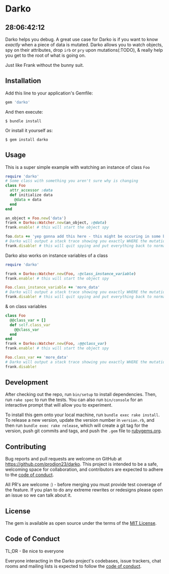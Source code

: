 # Darko

## 28:06:42:12 

Darko helps you debug.  A great use case for Darko is if you want to know *exactly* when a piece of data is mutated.  Darko allows you to watch objects, spy on their attributes, drop `irb` or `pry` upon mutations(:TODO), & really help you get to the root of what is going on.

Just like Frank without the bunny suit.

## Installation

Add this line to your application's Gemfile:

```ruby
gem 'darko'
```

And then execute:

    $ bundle install

Or install it yourself as:

    $ gem install darko

## Usage

This is a super simple example with watching an instance of class `Foo`

```ruby
require 'darko'
# Some class with something you aren't sure why is changing
class Foo
  attr_accessor :data
  def initialize data
    @data = data
  end
end

an_object = Foo.new('data')
frank = Darko::Watcher.new(an_object, :@data)
frank.enable! # this will start the object spy

foo.data += 'yep gonna add this here - this might be occuring in some background thread, some meta programmed method, something magical and mystical that you can\'t easily put a breakpoint on'
# Darko will output a stack trace showing you exactly WHERE the mutation is occuring, allowing you to figure out the why more easily
frank.disable! # this will quit spying and put everything back to normal :)
```

Darko also works on instance variables of a class
```ruby
require 'darko'

frank = Darko::Watcher.new(Foo, :@class_instance_variable)
frank.enable! # this will start the object spy

Foo.class_instance_variable += 'more_data'
# Darko will output a stack trace showing you exactly WHERE the mutation is occuring, allowing you to figure out the why more easily
frank.disable! # this will quit spying and put everything back to normal :)
```

& on class variables
```ruby
class Foo
  @@class_var = []
  def self.class_var
    @@class_var
  end
end
frank = Darko::Watcher.new(Foo, :@@class_var)
frank.enable! # this will start the object spy

Foo.class_var += 'more_data'
# Darko will output a stack trace showing you exactly WHERE the mutation is occuring, allowing you to figure out the why more easily
frank.disable!
```

## Development

After checking out the repo, run `bin/setup` to install dependencies. Then, run `rake spec` to run the tests. You can also run `bin/console` for an interactive prompt that will allow you to experiment.

To install this gem onto your local machine, run `bundle exec rake install`. To release a new version, update the version number in `version.rb`, and then run `bundle exec rake release`, which will create a git tag for the version, push git commits and tags, and push the `.gem` file to [rubygems.org](https://rubygems.org).

## Contributing

Bug reports and pull requests are welcome on GitHub at https://github.com/prodion23/darko. This project is intended to be a safe, welcoming space for collaboration, and contributors are expected to adhere to the [code of conduct](https://github.com/prodion23/darko/blob/master/CODE_OF_CONDUCT.md).

All PR's are welcome :) - before merging you must provide test coverage of the feature.  If you plan to do any extreme rewrites or redesigns please open an issue so we can talk about it.  


## License

The gem is available as open source under the terms of the [MIT License](https://opensource.org/licenses/MIT).

## Code of Conduct
TL;DR - Be nice to everyone

Everyone interacting in the Darko project's codebases, issue trackers, chat rooms and mailing lists is expected to follow the [code of conduct](https://github.com/[USERNAME]/Darko/blob/master/CODE_OF_CONDUCT.md).

